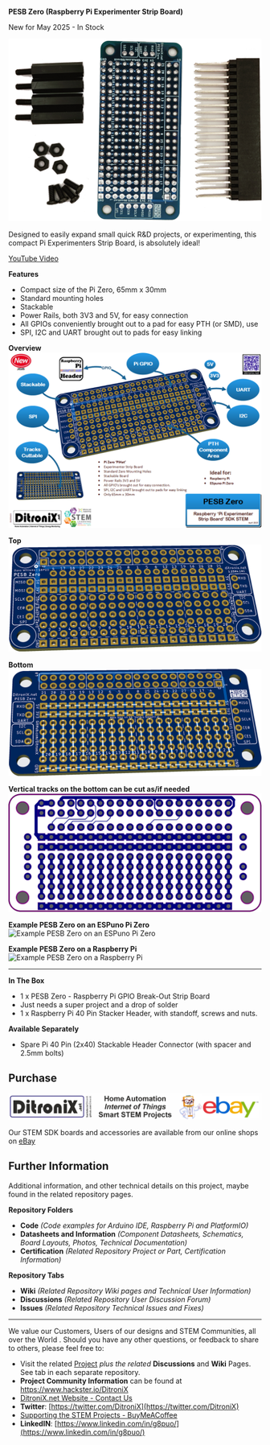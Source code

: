 **PESB Zero (Raspberry Pi Experimenter Strip Board)**

New for May 2025 - In Stock

![PESB Zero Kit](https://github.com/DitroniX/PESB-Pi-Experimenter-Strip-Board/blob/main/Datasheets%20and%20Information/PESB%20Zero%20Pi%20GPIO%20Experimenter%20Strip%20Board%20Kit.jpg)

Designed to easily expand small quick R&D projects, or experimenting, this compact Pi Experimenters Strip Board, is absolutely ideal!

[YouTube Video](https://www.youtube.com/watch?v=uzloIl2ea64&ab_channel=DitroniX)

**Features**
* Compact size of the Pi Zero, 65mm x 30mm
* Standard mounting holes
* Stackable 
* Power Rails, both 3V3 and 5V, for easy connection
* All GPIOs conveniently brought out to a pad for easy PTH (or SMD), use
* SPI, I2C and UART brought out to pads for easy linking 

**Overview**
![PESB - Pi Experimenter Strip Board](https://github.com/DitroniX/PESB-Pi-Experimenter-Strip-Board/blob/main/Datasheets%20and%20Information/PESB%20Pi%20Experimenter%20Strip%20Board%20Overview.png)

**Top**
![PESB - Pi Experimenter Strip Board](https://github.com/DitroniX/PESB-Pi-Experimenter-Strip-Board/blob/main/Datasheets%20and%20Information/PESB%20Zero%20-%203D%20Top%20Angled.png)

**Bottom**
![PESB - Pi Experimenter Strip Board](https://github.com/DitroniX/PESB-Pi-Experimenter-Strip-Board/blob/main/Datasheets%20and%20Information/PESB%20Zero%20-%203D%20Btm%20Angled.png)

**Vertical tracks on the bottom can be cut as/if needed**
![PESB - Pi Experimenter Strip Board](https://github.com/DitroniX/PESB-Pi-Experimenter-Strip-Board/blob/main/Datasheets%20and%20Information/PESB%20Zero%20-%20Btm%20Tracks.png)

**Example PESB Zero on an ESPuno Pi Zero**
![Example PESB Zero on an ESPuno Pi Zero](https://github.com/DitroniX/PESB-Pi-Experimenter-Strip-Board/blob/main/Datasheets%20and%20Information/PESB%20Zero%20Pi%20GPIO%20Experimenter%20Strip%20Board%20on%20ESPuno%20Pi%20Zero.jpg)

**Example PESB Zero on a Raspberry Pi**
![Example PESB Zero on a Raspberry Pi](https://github.com/DitroniX/PESB-Pi-Experimenter-Strip-Board/blob/main/Datasheets%20and%20Information/PESB%20Zero%20Pi%20GPIO%20Experimenter%20Strip%20Board%20on%20Raspberry%20Pi.jpg)


------------

**In The Box**

* 1 x PESB Zero -  Raspberry Pi GPIO Break-Out Strip Board
 * Just needs a super project and a drop of solder
* 1 x Raspberry Pi 40 Pin Stacker Header, with standoff, screws and nuts.
 

**Available Separately**

 - Spare Pi 40 Pin (2x40) Stackable Header Connector (with spacer and 2.5mm bolts)
   
## **Purchase**
[![Display-Type-B](https://raw.githubusercontent.com/DitroniX/DitroniX/main/Files/DitroniX.net%20STEM%20IoT%20eBay.jpg?raw=true)](https://www.ebay.co.uk/usr/ditronixuk)

Our STEM SDK boards and accessories are available from our online shops on [eBay](https://www.ebay.co.uk/usr/ditronixuk) 
## **Further Information**

Additional information, and other technical details on this project, maybe found in the related repository pages.

**Repository Folders**

 - **Code** *(Code examples for Arduino  IDE, Raspberry Pi and PlatformIO)*
 -  **Datasheets and Information** *(Component Datasheets, Schematics, Board Layouts, Photos, Technical Documentation)*
 - **Certification** *(Related Repository Project or Part, Certification Information)*

**Repository Tabs**

 - **Wiki** *(Related Repository Wiki pages and Technical User Information)*
 - **Discussions** *(Related Repository User Discussion Forum)*
 - **Issues** *(Related Repository Technical Issues and Fixes)*

***

We value our Customers, Users of our designs and STEM Communities, all over the World . Should you have any other questions, or feedback to share to others, please feel free to:

* Visit the related [Project](https://github.com/DitroniX?tab=repositories) *plus the related* **Discussions** and **Wiki** Pages.  See tab in each separate repository.
* **Project Community Information** can be found at https://www.hackster.io/DitroniX
* [DitroniX.net Website - Contact Us](https://ditronix.net/contact/)
* **Twitter**: [https://twitter.com/DitroniX](https://twitter.com/DitroniX)
* [Supporting the STEM Projects - BuyMeACoffee](https://www.buymeacoffee.com/DitroniX)
*  **LinkedIN**: [https://www.linkedin.com/in/g8puo/](https://www.linkedin.com/in/g8puo/)
